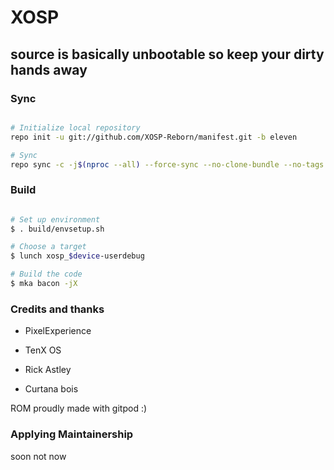 # XOSP #

## source is basically unbootable so keep your dirty hands away ##

### Sync ###

```bash

# Initialize local repository
repo init -u git://github.com/XOSP-Reborn/manifest.git -b eleven

# Sync
repo sync -c -j$(nproc --all) --force-sync --no-clone-bundle --no-tags
```

### Build ###

```bash

# Set up environment
$ . build/envsetup.sh

# Choose a target
$ lunch xosp_$device-userdebug

# Build the code
$ mka bacon -jX
```

### Credits and thanks ### 

- PixelExperience

- TenX OS

- Rick Astley

- Curtana bois

ROM proudly made with gitpod :)


### Applying Maintainership ###

soon not now
